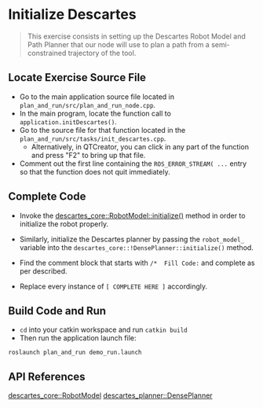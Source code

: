 # Initialize Descartes
>This exercise consists in setting up the Descartes Robot Model and Path Planner that our node will use to plan a path from a semi-constrained trajectory of the tool.

## Locate Exercise Source File

  * Go to the main application source file located in `plan_and_run/src/plan_and_run_node.cpp`.
  * In the main program, locate the function call to `application.initDescartes()`. 
  * Go to the source file for that function located in the `plan_and_run/src/tasks/init_descartes.cpp`.
     * Alternatively, in QTCreator, you can click in any part of the function and press "F2" to bring up that file.
  * Comment out the first line containing the `ROS_ERROR_STREAM( ...` entry so that the function does not quit immediately.

## Complete Code

 * Invoke the [descartes_core::RobotModel::initialize()](http://docs.ros.org/indigo/api/descartes_planner/html/classdescartes__planner_1_1DensePlanner.html#af6e9db3c1dec85046fc836136cf7b0fb) method in order to initialize the robot properly.
 * Similarly, initialize the Descartes planner by passing the `robot_model_` variable into the `descartes_core::!DensePlanner::initialize()` method.
 * Find the comment block that starts with `/*  Fill Code:` and complete as per described.

 * Replace every instance of `[ COMPLETE HERE ]` accordingly.

## Build Code and Run

 * `cd` into your catkin workspace and run `catkin build`
 * Then run the application launch file:
```
roslaunch plan_and_run demo_run.launch
```


## API References

[descartes_core::RobotModel](http://docs.ros.org/indigo/api/descartes_core/html/classdescartes__core_1_1RobotModel.html)
[descartes_planner::DensePlanner](http://docs.ros.org/indigo/api/descartes_planner/html/classdescartes__planner_1_1DensePlanner.html)

